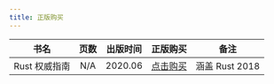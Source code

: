 ```yaml
---
title: 正版购买
---
```


|     书名      | 页数 | 出版时间 |                       正版购买                        |      备注      |
| :-----------: | :--: | :------: | :---------------------------------------------------: | :------------: |
| Rust 权威指南 | N/A  | 2020.06  | [点击购买](http://product.dangdang.com/28555342.html) | 涵盖 Rust 2018 |
